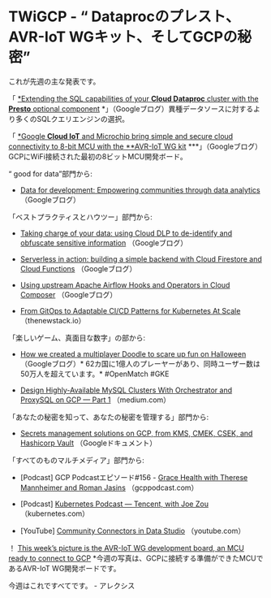 
# TWiGCP - “ Dataprocのプレスト、AVR-IoT WGキット、そしてGCPの秘密”

これが先週の主な発表です。

「 [*Extending the SQL capabilities of your **Cloud Dataproc** cluster with the **Presto** optional component](http://goo.gl/Ndf82m) *」（Googleブログ）異種データソースに対するより多くのSQLクエリエンジンの選択。

「 [*Google **Cloud IoT** and Microchip bring simple and secure cloud connectivity to 8-bit MCU with the **AVR-IoT WG kit](http://goo.gl/3bf9qp) ***」（Googleブログ） GCPにWiFi接続された最初の8ビットMCU開発ボード。

“ good for data”部門から:

* [Data for development: Empowering communities through data analytics](http://goo.gl/QztCXd) （Googleブログ）

「ベストプラクティスとハウツー」部門から:

* [Taking charge of your data: using Cloud DLP to de-identify and obfuscate sensitive information](http://goo.gl/FvaUoD) （Googleブログ）

* [Serverless in action: building a simple backend with Cloud Firestore and Cloud Functions](http://goo.gl/qxMVMo) （Googleブログ）

* [Using upstream Apache Airflow Hooks and Operators in Cloud Composer](http://goo.gl/41Fmm6) （Googleブログ）

* [From GitOps to Adaptable CI/CD Patterns for Kubernetes At Scale](http://goo.gl/gQ3hdJ) （thenewstack.io）

「楽しいゲーム、真面目な数字」の部から:

* [How we created a multiplayer Doodle to scare up fun on Halloween](http://goo.gl/at4NH4) （Googleブログ）* 62カ国に1億人のプレーヤーがあり、同時ユーザー数は50万人を超えています。* #OpenMatch #GKE

* [Design Highly-Available MySQL Clusters With Orchestrator and ProxySQL on GCP — Part 1](http://goo.gl/ue6zF8) （medium.com）

「あなたの秘密を知って、あなたの秘密を管理する」部門から:

* [Secrets management solutions on GCP, from KMS, CMEK, CSEK, and Hashicorp Vault](http://goo.gl/TkRTCG) （Googleドキュメント）

「すべてのものマルチメディア」部門から:

* [Podcast] GCP Podcastエピソード#156 - [Grace Health with Therese Mannheimer and Roman Jasins](http://goo.gl/TDeUz3) （gcppodcast.com）

* [Podcast] [Kubernetes Podcast — Tencent, with Joe Zou](http://goo.gl/3JiRXa) （kubernetes.com）

* [YouTube] [Community Connectors in Data Studio](http://goo.gl/B44iQJ) （youtube.com）

！ [This week’s picture is the AVR-IoT WG development board, an MCU ready to connect to GCP](https://cdn-images-1.medium.com/max/3200/0*VjM1FaYuqCwZF4vC) *今週の写真は、GCPに接続する準備ができたMCUであるAVR-IoT WG開発ボードです。

今週はこれですべてです。 - アレクシス
